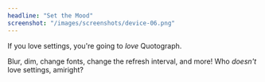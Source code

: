 ```yaml
---
headline: "Set the Mood"
screenshot: "/images/screenshots/device-06.png"
---
```

If you love settings, you're going to _love_ Quotograph.

Blur, dim, change fonts, change the refresh interval, and more!
Who _doesn't_ love settings, amiright?